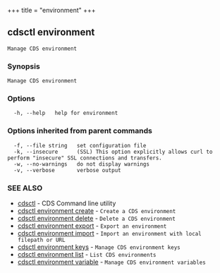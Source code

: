 +++
title = "environment"
+++
## cdsctl environment

`Manage CDS environment`

### Synopsis

`Manage CDS environment`

### Options

```
  -h, --help   help for environment
```

### Options inherited from parent commands

```
  -f, --file string   set configuration file
  -k, --insecure      (SSL) This option explicitly allows curl to perform "insecure" SSL connections and transfers.
  -w, --no-warnings   do not display warnings
  -v, --verbose       verbose output
```

### SEE ALSO

* [cdsctl](/manual/components/cdsctl/cdsctl/)	 - CDS Command line utility
* [cdsctl environment create](/manual/components/cdsctl/environment/create/)	 - `Create a CDS environment`
* [cdsctl environment delete](/manual/components/cdsctl/environment/delete/)	 - `Delete a CDS environment`
* [cdsctl environment export](/manual/components/cdsctl/environment/export/)	 - `Export an environment`
* [cdsctl environment import](/manual/components/cdsctl/environment/import/)	 - `Import an environment with local filepath or URL`
* [cdsctl environment keys](/manual/components/cdsctl/environment/keys/)	 - `Manage CDS environment keys`
* [cdsctl environment list](/manual/components/cdsctl/environment/list/)	 - `List CDS environments`
* [cdsctl environment variable](/manual/components/cdsctl/environment/variable/)	 - `Manage CDS environment variables`

